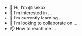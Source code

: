 - 👋 Hi, I’m @isekox
- 👀 I’m interested in ...
- 🌱 I’m currently learning ...
- 💞️ I’m looking to collaborate on ...
- 📫 How to reach me ...

<!---
isekox/isekox is a ✨ special ✨ repository because its `README.md` (this file) appears on your GitHub profile.
You can click the Preview link to take a look at your changes.
--->
